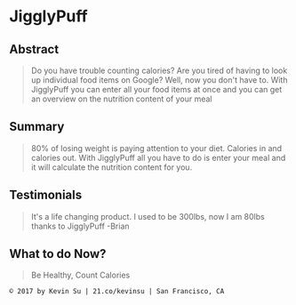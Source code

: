 # JigglyPuff #


## Abstract ##
  > Do you have trouble counting calories? Are you tired of having to look up individual food items on Google? Well, now you don't have to. With JigglyPuff you can enter all your food items at once and you can get an overview on the nutrition content of your meal

## Summary ##
  > 80% of losing weight is paying attention to your diet. Calories in and calories out. With JigglyPuff all you have to do is enter your meal and it will calculate the nutrition content for you.

## Testimonials ##
  > It's a life changing product. I used to be 300lbs, now I am 80lbs thanks to JigglyPuff -Brian


## What to do Now? ##
  > Be Healthy, Count Calories




```
© 2017 by Kevin Su | 21.co/kevinsu | San Francisco, CA
